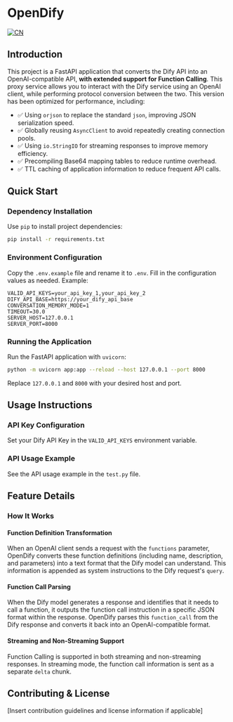 # OpenDify

[![CN](https://img.shields.io/badge/CN-中文版本-red?style=flat&logo=github)](README.md)

## Introduction

This project is a FastAPI application that converts the Dify API into an OpenAI-compatible API, **with extended support for Function Calling**. This proxy service allows you to interact with the Dify service using an OpenAI client, while performing protocol conversion between the two. This version has been optimized for performance, including:

- ✅ Using `orjson` to replace the standard `json`, improving JSON serialization speed.
- ✅ Globally reusing `AsyncClient` to avoid repeatedly creating connection pools.
- ✅ Using `io.StringIO` for streaming responses to improve memory efficiency.
- ✅ Precompiling Base64 mapping tables to reduce runtime overhead.
- ✅ TTL caching of application information to reduce frequent API calls.

## Quick Start

### Dependency Installation

Use `pip` to install project dependencies:

```bash
pip install -r requirements.txt
```

### Environment Configuration

Copy the `.env.example` file and rename it to `.env`. Fill in the configuration values as needed. Example:

```env
VALID_API_KEYS=your_api_key_1,your_api_key_2
DIFY_API_BASE=https://your_dify_api_base
CONVERSATION_MEMORY_MODE=1
TIMEOUT=30.0
SERVER_HOST=127.0.0.1
SERVER_PORT=8000
```

### Running the Application

Run the FastAPI application with `uvicorn`:

```bash
python -m uvicorn app:app --reload --host 127.0.0.1 --port 8000
```

Replace `127.0.0.1` and `8000` with your desired host and port.

## Usage Instructions

### API Key Configuration
Set your Dify API Key in the `VALID_API_KEYS` environment variable.

### API Usage Example
See the API usage example in the `test.py` file.

## Feature Details

### How It Works

#### Function Definition Transformation
When an OpenAI client sends a request with the `functions` parameter, OpenDify converts these function definitions (including name, description, and parameters) into a text format that the Dify model can understand. This information is appended as system instructions to the Dify request's `query`.

#### Function Call Parsing
When the Dify model generates a response and identifies that it needs to call a function, it outputs the function call instruction in a specific JSON format within the response. OpenDify parses this `function_call` from the Dify response and converts it back into an OpenAI-compatible format.

#### Streaming and Non-Streaming Support
Function Calling is supported in both streaming and non-streaming responses. In streaming mode, the function call information is sent as a separate `delta` chunk.

## Contributing & License
[Insert contribution guidelines and license information if applicable]
